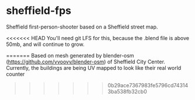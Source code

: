 # sheffield-fps
Sheffield first-person-shooter based on a Sheffield street map. 

<<<<<<< HEAD
You'll need git LFS for this, because the .blend file is above 50mb, and will continue to grow.

=======
Based on mesh generated by blender-osm (https://github.com/vvoovv/blender-osm) of Sheffield City Center.
Currently, the buildings are being UV mapped to look like their real world counter
>>>>>>> 0b29ace7367983fe5796cd743143ba538fb32cb0
